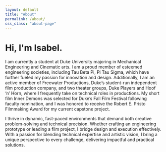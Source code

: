 ```yaml
---
layout: default
title: "About"
permalink: /about/
css_class: "about-page"
---
```


# Hi, I'm Isabel.

I am currently a student at Duke University majoring in Mechanical Engineering and Cinematic arts. I am a proud member of esteemed engineering societies, including Tau Beta Pi, Pi Tau Sigma, which have further fueled my passion for innovation and design. Additionally, I am an active member of Freewater Productions, Duke’s student-run independent film production company, and two theater groups, Duke Players and Hoof ‘n’ Horn, where I frequently take on technical roles in productions. My short film Inner Demons was selected for Duke’s Fall Film Festival following faculty nomination, and I was honored to receive the Robert E. Pristo Filmmaking Award for my current capstone project.
 
I thrive in dynamic, fast-paced environments that demand both creative problem-solving and technical precision. Whether crafting an engineering prototype or leading a film project, I bridge design and execution effectively. With a passion for blending technical expertise and artistic vision, I bring a unique perspective to every challenge, delivering impactful and practical solutions.

<!-----
## This is a website for showcasing my projects in more detail than can fit on a resume.
  + Check out the [Projects]({{ '/projects/' | relative_url }}) page for more details.
  + You can also get in [Contact]({{ '/contact/' | relative_url }}) with me.
  + My [Resume]({{ '/assets/resume.pdf' | relative_url }}) is available for download here too.

<h2>
    Connect with me on
    <a href="https://www.linkedin.com/in/michael-scutari/">LinkedIn</a>
    <img src="{{ '/assets/icons/linkedin.svg' | relative_url }}" alt="LinkedIn" style="width: 20px; height: 20px; vertical-align: middle;" />
    or check out my
    <a href="https://github.com/michaelscutari">GitHub</a>
    <img src="{{ '/assets/icons/github.svg' | relative_url }}" alt="GitHub" style="width: 20px; height: 20px; vertical-align: middle;" />.
</h2>-->
